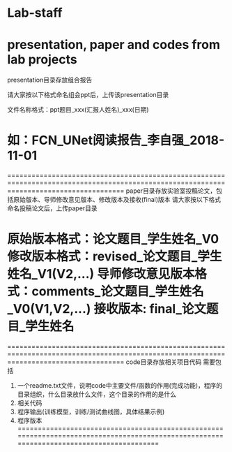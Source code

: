 # Lab-staff
presentation, paper and codes from lab projects
==========================================================================================================================================
presentation目录存放组合报告

请大家按以下格式命名组会ppt后，上传该presentation目录

文件名称格式：ppt题目_xxx(汇报人姓名)_xxx(日期)

如：FCN_UNet阅读报告_李自强_2018-11-01
=========================================================================================================================================

=========================================================================================================================================
paper目录存放实验室投稿论文，包括原始版本、导师修改意见版本、修改版本及接收(final)版本
请大家按以下格式命名投稿论文后，上传paper目录

原始版本格式：论文题目_学生姓名_V0
修改版本格式：revised_论文题目_学生姓名_V1(V2,...)
导师修改意见版本格式：comments_论文题目_学生姓名_V0(V1,V2,...)
接收版本: final_论文题目_学生姓名
=========================================================================================================================================

=========================================================================================================================================
code目录存放相关项目代码
需要包括
1. 一个readme.txt文件，说明code中主要文件/函数的作用(完成功能)，程序的目录组织，什么目录放什么文件，这个目录的作用的是什么
2. 相关代码
3. 程序输出(训练模型，训练/测试曲线图，具体结果示例)
4. 程序版本
=========================================================================================================================================
